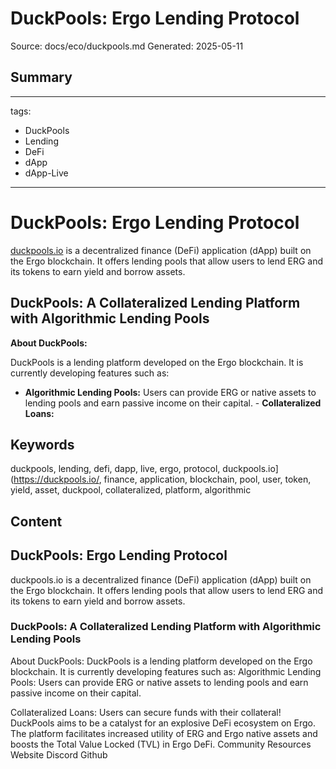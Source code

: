 # DuckPools: Ergo Lending Protocol
Source: docs/eco/duckpools.md
Generated: 2025-05-11

## Summary
---
tags:
  - DuckPools
  - Lending
  - DeFi
  - dApp
  - dApp-Live
---

# DuckPools: Ergo Lending Protocol

[duckpools.io](https://duckpools.io/) is a decentralized finance (DeFi) application (dApp) built on the Ergo blockchain. It offers lending pools that allow users to lend ERG and its tokens to earn yield and borrow assets.

## DuckPools: A Collateralized Lending Platform with Algorithmic Lending Pools

**About DuckPools:**

DuckPools is a lending platform developed on the Ergo blockchain. It is currently developing features such as:

- **Algorithmic Lending Pools:** Users can provide ERG or native assets to lending pools and earn passive income on their capital. - **Collateralized Loans:**

## Keywords
duckpools, lending, defi, dapp, live, ergo, protocol, duckpools.io](https://duckpools.io/, finance, application, blockchain, pool, user, token, yield, asset, duckpool, collateralized, platform, algorithmic

## Content
## DuckPools: Ergo Lending Protocol
duckpools.io is a decentralized finance (DeFi) application (dApp) built on the Ergo blockchain. It offers lending pools that allow users to lend ERG and its tokens to earn yield and borrow assets.

### DuckPools: A Collateralized Lending Platform with Algorithmic Lending Pools
About DuckPools:
DuckPools is a lending platform developed on the Ergo blockchain. It is currently developing features such as:
Algorithmic Lending Pools: Users can provide ERG or native assets to lending pools and earn passive income on their capital.


Collateralized Loans: Users can secure funds with their collateral!
DuckPools aims to be a catalyst for an explosive DeFi ecosystem on Ergo. The platform facilitates increased utility of ERG and Ergo native assets and boosts the Total Value Locked (TVL) in Ergo DeFi.
Community Resources
Website
Discord
Github
